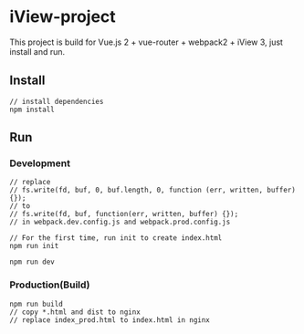 # iView-project

This project is build for Vue.js 2 + vue-router + webpack2 + iView 3, just install and run.

## Install
```bush
// install dependencies
npm install
```
## Run
### Development
```bush
// replace 
// fs.write(fd, buf, 0, buf.length, 0, function (err, written, buffer){});
// to 
// fs.write(fd, buf, function(err, written, buffer) {});
// in webpack.dev.config.js and webpack.prod.config.js

// For the first time, run init to create index.html
npm run init

npm run dev
```
### Production(Build)
```bush
npm run build
// copy *.html and dist to nginx
// replace index_prod.html to index.html in nginx
```

